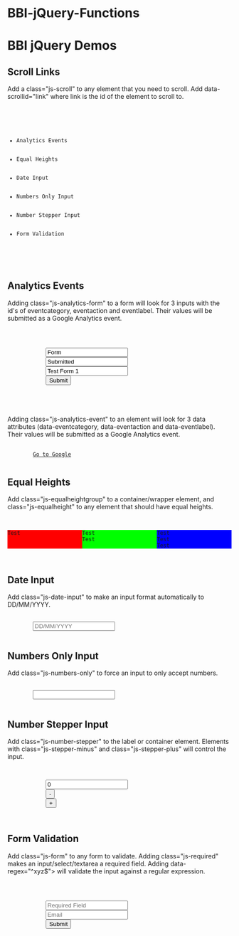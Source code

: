# BBI-jQuery-Functions

<h1>BBI jQuery Demos</h1>

<h2>Scroll Links</h2>
<p>Add a class="js-scroll" to any element that you need to scroll. Add data-scrollid="link" where link is the id of the element to scroll to.</p>

<pre>
	<code>
		<ul>
			<li class="js-scroll" data-scrollid="analytics-events">Analytics Events</li>
			<li class="js-scroll" data-scrollid="equal-heights">Equal Heights</li>
			<li class="js-scroll" data-scrollid="date-input">Date Input</li>
			<li class="js-scroll" data-scrollid="numbers-only">Numbers Only Input</li>
			<li class="js-scroll" data-scrollid="number-stepper">Number Stepper Input</li>
			<li class="js-scroll" data-scrollid="form-validation">Form Validation</li>
		</ul>
	</code>
</pre>

<h2 id="analytics-events">Analytics Events</h2>
<p>Adding class="js-analytics-form" to a form will look for 3 inputs with the id's of eventcategory, eventaction and eventlabel. Their values will be submitted as a Google Analytics event.</p>

<pre>
	<code>
		<form method="post" action="" class="js-analytics-form">
			<input type="text" name="eventcategory" id="eventcategory" value="Form" />
			<input type="text" name="eventaction" id="eventaction" value="Submitted" />
			<input type="text" name="eventlabel" id="eventlabel" value="Test Form 1" />
			<button type="submit">Submit</button>
		</form>
	</code>
</pre>

<p>Adding class="js-analytics-event" to an element will look for 3 data attributes (data-eventcategory, data-eventaction and data-eventlabel). Their values will be submitted as a Google Analytics event.</p>

<pre>
	<code>
		<a href="http://www.google.com" target="_blank" class="js-analyics-event" data-eventcategory="Link" data-eventaction="External" data-eventlabel="Google">Go to Google</a>
	</code>
</pre>

<h2 id="equal-heights">Equal Heights</h2>
<p>Add class="js-equalheightgroup" to a container/wrapper element, and class="js-equalheight" to any element that should have equal heights.</p>

<pre>
	<code>
		<div class="js-equalheightgroup" style="display: flex;">
			<div class="js-equalheight" style="background-color: #f00; width: 200px;">Test</div>
			<div class="js-equalheight" style="background-color: #0f0; width: 200px;">Test<br>Test</div>
			<div class="js-equalheight" style="background-color: #00f; width: 200px;">Test<br>Test<br>Test</div>
		</div>
	</code>
</pre>

<h2 id="date-input">Date Input</h2>
<p>Add class="js-date-input" to make an input format automatically to DD/MM/YYYY.</p>

<pre>
	<code>
		<input type="tel" name="date" class="js-date-input" value="" placeholder="DD/MM/YYYY" />
	</code>
</pre>

<h2 id="numbers-only">Numbers Only Input</h2>
<p>Add class="js-numbers-only" to force an input to only accept numbers.</p>

<pre>
	<code>
		<input type="tel" name="number" class="js-numbers-only" value="" />
	</code>
</pre>

<h2 id="number-stepper">Number Stepper Input</h2>
<p>Add class="js-number-stepper" to the label or container element. Elements with class="js-stepper-minus" and class="js-stepper-plus" will control the input.</p>

<pre>
	<code>
		<label class="js-number-stepper">
			<input data-maxvalue="5" name="stepper" type="tel" value="0" />
			<button class="js-stepper-minus">-</button>
			<button class="js-stepper-plus">+</button>
		</label>
	</code>
</pre>


<h2 id="form-validation">Form Validation</h2>
<p>Add class="js-form" to any form to validate. Adding class="js-required" makes an input/select/textarea a required field. Adding data-regex="^xyz$"> will validate the input against a regular expression.</p>

<pre>
	<code>
		<form method="post" action="" class="js-form">
			<label><input type="text" name="text" class="js-required" placeholder="Required Field" value="" /></label>
			<label><input type="email" name="email" class="js-required" placeholder="Email" value="" data-regex="^([A-Za-z0-9_\-\.])+\@([A-Za-z0-9_\-\.])+\.([A-Za-z]{2,4})$" /></label>
			<button type="submit">Submit</button>
		</form>
	</code>
</pre>
